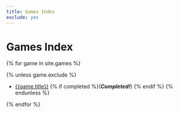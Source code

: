 ```yaml
---
title: Games Index
exclude: yes
---
```


# Games Index

{% for game in site.games %}

{% unless game.exclude %}
- [{{game.title}}]({{game.url}}) {% if completed %}(***Completed!***)
{% endif %}
{% endunless %}

{% endfor %}
